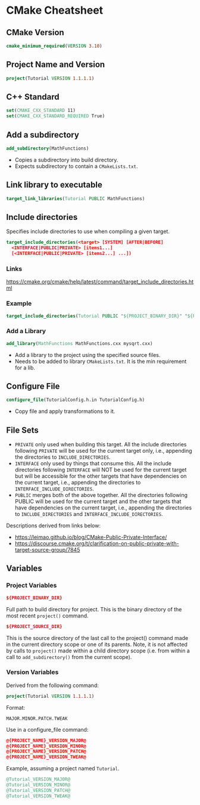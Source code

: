 # CMake Cheatsheet

## CMake Version

```cmake
cmake_minimum_required(VERSION 3.10)
```

## Project Name and Version

```cmake
project(Tutorial VERSION 1.1.1.1)
```

## C++ Standard

```cmake
set(CMAKE_CXX_STANDARD 11)
set(CMAKE_CXX_STANDARD_REQUIRED True)
```

## Add a subdirectory

```cmake
add_subdirectory(MathFunctions)
```

* Copies a subdirectory into build directory.
* Expects subdirectory to contain a `CMakeLists.txt`.

## Link library to executable

```cmake
target_link_libraries(Tutorial PUBLIC MathFunctions)
```

## Include directories

Specifies include directories to use when compiling a given target.

```cmake
target_include_directories(<target> [SYSTEM] [AFTER|BEFORE]
  <INTERFACE|PUBLIC|PRIVATE> [items1...]
  [<INTERFACE|PUBLIC|PRIVATE> [items2...] ...])
```

### Links

https://cmake.org/cmake/help/latest/command/target_include_directories.html

### Example

```cmake
target_include_directories(Tutorial PUBLIC "${PROJECT_BINARY_DIR}" "${PROJECT_SOURCE_DIR}/MathFunctions")
```

### Add a Library

```cmake
add_library(MathFunctions MathFunctions.cxx mysqrt.cxx)
```

* Add a library to the project using the specified source files.
* Needs to be added to library `CMakeLists.txt`. It is the min requirement for a lib.

## Configure File

```cmake
configure_file(TutorialConfig.h.in TutorialConfig.h)
```

* Copy file and apply transformations to it.

## File Sets

* `PRIVATE` only used when building this target. All the include directories following `PRIVATE` will be used for the current target only, i.e., appending the directories to `INCLUDE_DIRECTORIES`.
* `INTERFACE` only used by things that consume this. All the include directories following `INTERFACE` will NOT be used for the current target but will be accessible for the other targets that have dependencies on the current target, i.e., appending the directories to `INTERFACE_INCLUDE_DIRECTORIES`.
* `PUBLIC` merges both of the above together. All the directories following PUBLIC will be used for the current target and the other targets that have dependencies on the current target, i.e., appending the directories to `INCLUDE_DIRECTORIES` and `INTERFACE_INCLUDE_DIRECTORIES`.

Descriptions derived from links below:

* https://leimao.github.io/blog/CMake-Public-Private-Interface/
* https://discourse.cmake.org/t/clarification-on-public-private-with-target-source-group/7845


## Variables

### Project Variables

```cmake
${PROJECT_BINARY_DIR}
```

Full path to build directory for project. This is the binary directory of the most recent `project()` command.

```cmake
${PROJECT_SOURCE_DIR}
```

This is the source directory of the last call to the project() command made in the current directory scope or one of its parents. Note, it is not affected by calls to `project()` made within a child directory scope (i.e. from within a call to `add_subdirectory()` from the current scope).

### Version Variables

Derived from the following command:

```cmake
project(Tutorial VERSION 1.1.1.1)
```

Format:

```
MAJOR.MINOR.PATCH.TWEAK
```

Use in a configure_file command:

```cmake
@{PROJECT_NAME}_VERSION_MAJOR@
@{PROJECT_NAME}_VERSION_MINOR@
@{PROJECT_NAME}_VERSION_PATCH@
@{PROJECT_NAME}_VERSION_TWEAK@
```

Example, assuming a project named `Tutorial`.

```cmake
@Tutorial_VERSION_MAJOR@
@Tutorial_VERSION_MINOR@
@Tutorial_VERSION_PATCH@
@Tutorial_VERSION_TWEAK@
```
